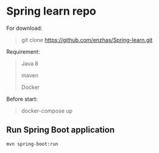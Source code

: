# Spring learn repo

For download:
> git clone https://github.com/enzhas/Spring-learn.git
 
Requirement:
>Java 8
>
>maven
>
> Docker

Before start:
>docker-compose up

## Run Spring Boot application
```
mvn spring-boot:run
```
